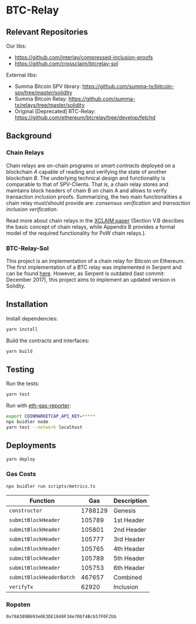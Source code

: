 # BTC-Relay 

## Relevant Repositories

Our libs: 

* https://github.com/interlay/compressed-inclusion-proofs
* https://github.com/crossclaim/btcrelay-sol

External libs:

* Summa Bitcoin SPV library: https://github.com/summa-tx/bitcoin-spv/tree/master/solidity
* Summa Bitcoin Relay: https://github.com/summa-tx/relays/tree/master/solidity
* Original [Deprecated] BTC-Relay: https://github.com/ethereum/btcrelay/tree/develop/fetchd

## Background

### Chain Relays
Chain relays are on-chain programs or <i>smart contracts</i> deployed on a blockchain <i>A</i> capable of reading and verifying the state of another blockchain <i>B</i>. 
The underlying technical design and functionality is comparable to that of SPV-Clients. That is, a chain relay stores and maintains block headers of chain B on chain A and allows to verify transaction inclusion proofs. Summarizing, the two main functionalities a chain relay must/should provide are: <i>consensus verification</i> and <i>transaction inclusion verification</i>.

Read more about chain relays in the <a href="https://eprint.iacr.org/2018/643.pdf">XCLAIM paper</a> (Section V.B descibes the basic concept of chain relays, while Appendix B provides a formal model of the required functionality for PoW chain relays.).  

### BTC-Relay-Sol
This project is an implementation of a chain relay for Bitcoin on Ethereum. The first implementation of a BTC relay was implemented in Serpent and can be found <a href="https://github.com/ethereum/btcrelay">here</a>. 
However, as Serpent is outdated (last commit: December 2017), this project aims to implement an updated version in Solidity. 

## Installation

Install dependencies:

```bash
yarn install
```

Build the contracts and interfaces:

```bash
yarn build
```

## Testing

Run the tests:

```bash
yarn test
```

Run with [eth-gas-reporter](https://github.com/cgewecke/eth-gas-reporter):

```bash
export COINMARKETCAP_API_KEY=*****
npx buidler node 
yarn test --network localhost
```

## Deployments

```bash
yarn deploy
```

### Gas Costs

```bash
npx buidler run scripts/metrics.ts
```

| Function                 | Gas     | Description  |
|--------------------------|---------|--------------|
| `constructor`            | 1788129 | Genesis      |
| `submitBlockHeader`      | 105789  | 1st Header   |
| `submitBlockHeader`      | 105801  | 2nd Header   |
| `submitBlockHeader`      | 105777  | 3rd Header   |
| `submitBlockHeader`      | 105765  | 4th Header   |
| `submitBlockHeader`      | 105789  | 5th Header   |
| `submitBlockHeader`      | 105753  | 6th Header   |
| `submitBlockHeaderBatch` | 467657  | Combined     |
| `verifyTx`               | 62920   | Inclusion    |

### Ropsten

`0x78A389B693e0E3DE1849F34e70bf4Bcb57F0F2bb`
